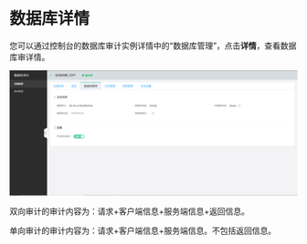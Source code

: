 # 数据库详情

您可以通过控制台的数据库审计实例详情中的“数据库管理”，点击**详情**，查看数据库审详情。

![数据库详情](/image/Database-Audit/数据库详情.png)

双向审计的审计内容为：请求+客户端信息+服务端信息+返回信息。

单向审计的审计内容为：请求+客户端信息+服务端信息。不包括返回信息。

